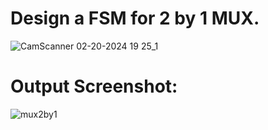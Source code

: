 # Design a FSM for 2 by 1 MUX.
![CamScanner 02-20-2024 19 25_1](https://github.com/AmanKafle/VHDL-hw/assets/85100268/8d362ef6-22ec-41bf-9435-053a15852de3)

# Output Screenshot:
![mux2by1](https://github.com/AmanKafle/VHDL-hw/assets/85100268/a342ad46-cf37-49b2-a3b1-45de50ba159c)
